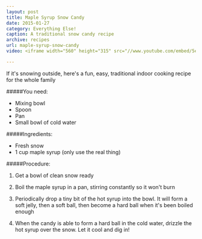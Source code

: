 ```yaml
---
layout: post
title: Maple Syrup Snow Candy
date: 2015-01-27
category: Everything Else!
caption: A traditional snow candy recipe
archive: recipes
url: maple-syrup-snow-candy
video: <iframe width="560" height="315" src="//www.youtube.com/embed/5e5MUxhmBWk" frameborder="0" allowfullscreen></iframe>

---
```


If it's snowing outside, here's a fun, easy, traditional indoor cooking recipe for the whole family

#####You need:

* Mixing bowl
* Spoon
* Pan
* Small bowl of cold water

#####Ingredients:

* Fresh snow
* 1 cup maple syrup (only use the real thing)

#####Procedure:

1. Get a bowl of clean snow ready

2. Boil the maple syrup in a pan, stirring constantly so it won't burn

3. Periodically drop a tiny bit of the hot syrup into the bowl. It will form a soft jelly, then a soft ball, then become a hard ball when it's been boiled enough

4. When the candy is able to form a hard ball in the cold water, drizzle the hot syrup over the snow. Let it cool and dig in!